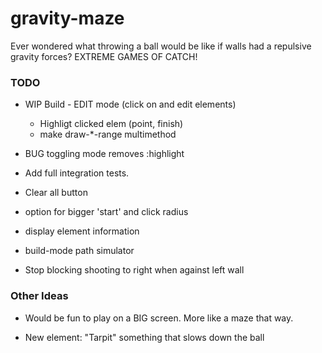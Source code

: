 # gravity-maze

Ever wondered what throwing a ball would be like if walls had a repulsive
gravity forces?
EXTREME GAMES OF CATCH!


### TODO

  - WIP Build - EDIT mode (click on and edit elements)
    - Highligt clicked elem (point, finish)
    - make draw-*-range multimethod
    
  - BUG toggling mode removes :highlight
    
  - Add full integration tests.
  
  - Clear all button

  - option for bigger 'start' and click radius 

  - display element information
    
  - build-mode path simulator
  
  - Stop blocking shooting to right when against left wall
  
### Other Ideas

  - Would be fun to play on a BIG screen. More like a maze that way.

  - New element: "Tarpit" something that slows down the ball

